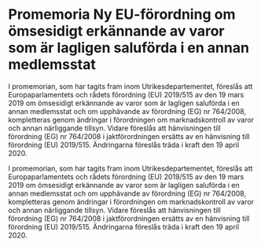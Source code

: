 # Promemoria Ny EU-förordning om ömsesidigt erkännande av varor som är lagligen saluförda i en annan medlemsstat

I promemorian, som har tagits fram inom Utrikesdepartementet, föreslås att Europaparlamentets och rådets förordning (EU) 2019/515 av den 19 mars 2019 om ömsesidigt erkännande av varor som är lagligen saluförda i en annan medlemsstat och om upphävande av förordning (EG) nr 764/2008, kompletteras genom ändringar i förordningen om marknadskontroll av varor och annan närliggande tillsyn. Vidare föreslås att hänvisningen till förordning (EG) nr 764/2008 i jaktförordningen ersätts av en hänvisning till förordning (EU) 2019/515.
Ändringarna föreslås träda i kraft den 19 april 2020.

I promemorian, som har tagits fram inom Utrikesdepartementet, föreslås att Europaparlamentets och rådets förordning (EU) 2019/515 av den 19 mars 2019 om ömsesidigt erkännande av varor som är lagligen saluförda i en annan medlemsstat och om upphävande av förordning (EG) nr 764/2008, kompletteras genom ändringar i förordningen om marknadskontroll av varor och annan närliggande tillsyn. Vidare föreslås att hänvisningen till förordning (EG) nr 764/2008 i jaktförordningen ersätts av en hänvisning till förordning (EU) 2019/515.
Ändringarna föreslås träda i kraft den 19 april 2020.
